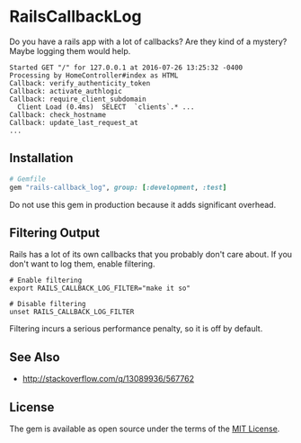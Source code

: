 # RailsCallbackLog

Do you have a rails app with a lot of callbacks? Are they kind of a mystery? Maybe logging them would help.

```
Started GET "/" for 127.0.0.1 at 2016-07-26 13:25:32 -0400
Processing by HomeController#index as HTML
Callback: verify_authenticity_token
Callback: activate_authlogic
Callback: require_client_subdomain
  Client Load (0.4ms)  SELECT  `clients`.* ...
Callback: check_hostname
Callback: update_last_request_at
...
```

## Installation

```ruby
# Gemfile
gem "rails-callback_log", group: [:development, :test]
```

Do not use this gem in production because it adds significant overhead.

## Filtering Output

Rails has a lot of its own callbacks that you probably don't care about. If you
don't want to log them, enable filtering.

```
# Enable filtering
export RAILS_CALLBACK_LOG_FILTER="make it so"

# Disable filtering
unset RAILS_CALLBACK_LOG_FILTER
```

Filtering incurs a serious performance penalty, so it is off by default.

## See Also

- http://stackoverflow.com/q/13089936/567762

## License

The gem is available as open source under the terms of the [MIT
License](http://opensource.org/licenses/MIT).
